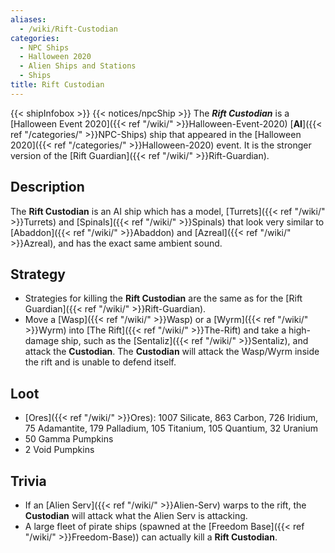 ```yaml
---
aliases:
  - /wiki/Rift-Custodian
categories:
  - NPC Ships
  - Halloween 2020
  - Alien Ships and Stations
  - Ships
title: Rift Custodian
---
```


{{< shipInfobox >}} {{< notices/npcShip >}} The **_Rift Custodian_** is a [Halloween Event 2020]({{< ref "/wiki/" >}}Halloween-Event-2020) [**AI**]({{< ref "/categories/" >}}NPC-Ships) ship that appeared in the [Halloween 2020]({{< ref "/categories/" >}}Halloween-2020) event. It is the stronger version of the [Rift Guardian]({{< ref "/wiki/" >}}Rift-Guardian).

## Description

The **Rift Custodian** is an AI ship which has a model, [Turrets]({{< ref "/wiki/" >}}Turrets) and [Spinals]({{< ref "/wiki/" >}}Spinals) that look very similar to [Abaddon]({{< ref "/wiki/" >}}Abaddon) and [Azreal]({{< ref "/wiki/" >}}Azreal), and has the exact same ambient sound.

## Strategy

- Strategies for killing the **Rift Custodian** are the same as for the [Rift Guardian]({{< ref "/wiki/" >}}Rift-Guardian).
- Move a [Wasp]({{< ref "/wiki/" >}}Wasp) or a [Wyrm]({{< ref "/wiki/" >}}Wyrm) into [The Rift]({{< ref "/wiki/" >}}The-Rift) and take a high-damage ship, such as the [Sentaliz]({{< ref "/wiki/" >}}Sentaliz), and attack the **Custodian**. The **Custodian** will attack the Wasp/Wyrm inside the rift and is unable to defend itself.

## Loot

- [Ores]({{< ref "/wiki/" >}}Ores): 1007 Silicate, 863 Carbon, 726 Iridium, 75 Adamantite, 179 Palladium, 105 Titanium, 105 Quantium, 32 Uranium
- 50 Gamma Pumpkins
- 2 Void Pumpkins

## Trivia

- If an [Alien Serv]({{< ref "/wiki/" >}}Alien-Serv) warps to the rift, the **Custodian** will attack what the Alien Serv is attacking.
- A large fleet of pirate ships (spawned at the [Freedom Base]({{< ref "/wiki/" >}}Freedom-Base)) can actually kill a **Rift Custodian**.
